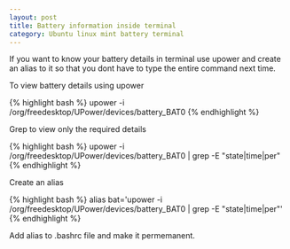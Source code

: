 ```yaml
---
layout: post
title: Battery information inside terminal 
category: Ubuntu linux mint battery terminal  
---
```


If you want to know your battery details in terminal use upower and create an alias to it so that you dont have to type the entire command next time.


To view battery details using upower

{% highlight bash %} 
upower -i /org/freedesktop/UPower/devices/battery\_BAT0
{% endhighlight %}

Grep to view only the required details 

{% highlight bash %} 
upower -i /org/freedesktop/UPower/devices/battery\_BAT0 | grep -E "state|time|per"
{% endhighlight %}

Create an alias 

{% highlight bash %} 
alias bat='upower -i /org/freedesktop/UPower/devices/battery\_BAT0 | grep -E "state|time|per"'
{% endhighlight %}

Add  alias to .bashrc file and make it permemanent.

